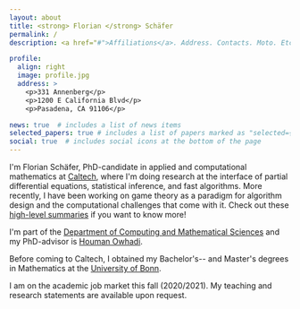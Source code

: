 ```yaml
---
layout: about
title: <strong> Florian </strong> Schäfer 
permalink: /
description: <a href="#">Affiliations</a>. Address. Contacts. Moto. Etc.

profile:
  align: right
  image: profile.jpg
  address: >
    <p>331 Annenberg</p>
    <p>1200 E California Blvd</p>
    <p>Pasadena, CA 91106</p>

news: true  # includes a list of news items
selected_papers: true # includes a list of papers marked as "selected={true}"
social: true  # includes social icons at the bottom of the page
---
```



I'm Florian Schäfer, PhD-candidate in applied and computational
mathematics at [Caltech](http://www.caltech.edu/), where I'm doing research
at the interface of partial differential equations, statistical inference,
and fast algorithms.
More recently, I have been working on game theory as a paradigm for algorithm design and the computational challenges that come with it.
Check out these [high-level summaries](/projects/) if you want to know more!

I'm part of the [Department of Computing and Mathematical Sciences](http://www.cms.caltech.edu/)
and my PhD-advisor is [Houman Owhadi](http://users.cms.caltech.edu/~owhadi/index.htm).

Before coming to Caltech, I obtained my Bachelor's-- and Master's degrees 
in Mathematics at the [University of Bonn](https://www.mathematics.uni-bonn.de/).

I am on the academic job market this fall (2020/2021). My teaching and research statements are available upon request.